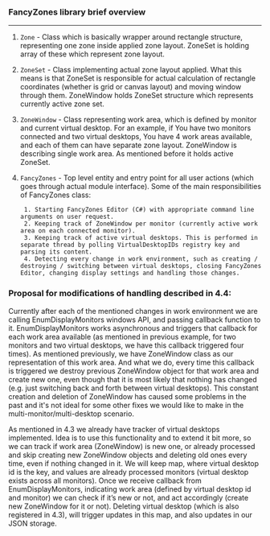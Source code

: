 ### FancyZones library brief overview
---

1. `Zone` - Class which is basically wrapper around rectangle structure, representing one zone inside applied zone layout. ZoneSet is holding array of these which represent zone layout.
2. `ZoneSet` - Class implementing actual zone layout applied. What this means is that ZoneSet is responsible for actual calculation of rectangle coordinates (whether is grid or canvas layout) and moving window through them. ZoneWindow holds ZoneSet structure which represents currently active zone set.
3. `ZoneWindow` - Class representing work area, which is defined by monitor and current virtual desktop. For an example, if You have two monitors connected and two virtual desktops, You have 4 work areas available, and each of them can have separate zone layout. ZoneWindow is describing single work area. As mentioned before it holds active ZoneSet.
4. `FancyZones` - Top level entity and entry point for all user actions (which goes through actual module interface). Some of the main responsibilities of FancyZones class:

        1. Starting FancyZones Editor (C#) with appropriate command line arguments on user request.
        2. Keeping track of ZoneWindow per monitor (currently active work area on each connected monitor).
        3. Keeping track of active virtual desktops. This is performed in separate thread by polling VirtualDesktopIDs registry key and parsing its content.
        4. Detecting every change in work environment, such as creating / destroying / switching between virtual desktops, closing FancyZones Editor, changing display settings and handling those changes.

### Proposal for modifications of handling described in 4.4:

Currently after each of the mentioned changes in work environment we are calling EnumDisplayMonitors windows API, and passing callback function to it. EnumDisplayMonitors works asynchronous and triggers that callback for each work area available (as mentioned in previous example, for two monitors and two virtual desktops, we have this callback triggered four times). As mentioned previously, we have ZoneWindow class as our representation of this work area. And what we do, every time this callback is triggered we destroy previous ZoneWindow object for that work area and create new one, even though that it is most likely that nothing has changed (e.g. just switching back and forth between virtual desktops). This constant creation and deletion of ZoneWindow has caused some problems in the past  and it's not ideal for some other fixes we would like to make in the multi-monitor/multi-desktop scenario.

As mentioned in 4.3 we already have tracker of virtual desktops implemented. Idea is to use this functionality and to extend it bit more, so we can track if work area (ZoneWindow) is new one, or already processed and skip creating new ZoneWindow objects and deleting old ones every time, even if nothing changed in it. We will keep map, where virtual desktop id is the key, and values are already processed monitors (virtual desktop exists across all monitors). Once we receive callback from EnumDisplayMonitors, indicating work area (defined by virtual desktop id and monitor) we can check if it’s new or not, and act accordingly (create new ZoneWindow for it or not). Deleting virtual desktop (which is also registered in 4.3), will trigger updates in this map, and also updates in our JSON storage.
